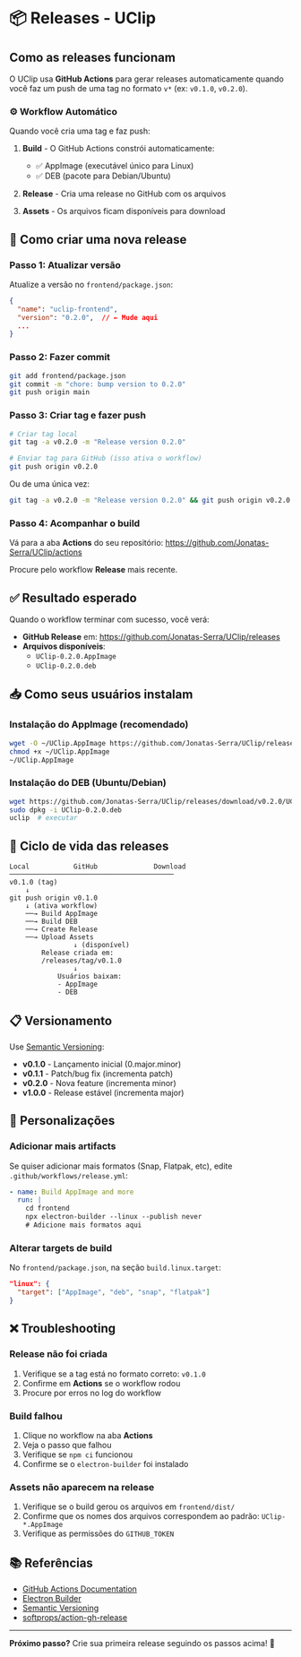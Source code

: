 # 📦 Releases - UClip

## Como as releases funcionam

O UClip usa **GitHub Actions** para gerar releases automaticamente quando você faz um push de uma tag no formato `v*` (ex: `v0.1.0`, `v0.2.0`).

### ⚙️ Workflow Automático

Quando você cria uma tag e faz push:

1. **Build** - O GitHub Actions constrói automaticamente:
   - ✅ AppImage (executável único para Linux)
   - ✅ DEB (pacote para Debian/Ubuntu)

2. **Release** - Cria uma release no GitHub com os arquivos

3. **Assets** - Os arquivos ficam disponíveis para download

## 🚀 Como criar uma nova release

### Passo 1: Atualizar versão

Atualize a versão no `frontend/package.json`:

```json
{
  "name": "uclip-frontend",
  "version": "0.2.0",  // ← Mude aqui
  ...
}
```

### Passo 2: Fazer commit

```bash
git add frontend/package.json
git commit -m "chore: bump version to 0.2.0"
git push origin main
```

### Passo 3: Criar tag e fazer push

```bash
# Criar tag local
git tag -a v0.2.0 -m "Release version 0.2.0"

# Enviar tag para GitHub (isso ativa o workflow)
git push origin v0.2.0
```

Ou de uma única vez:

```bash
git tag -a v0.2.0 -m "Release version 0.2.0" && git push origin v0.2.0
```

### Passo 4: Acompanhar o build

Vá para a aba **Actions** do seu repositório: https://github.com/Jonatas-Serra/UClip/actions

Procure pelo workflow **Release** mais recente.

## ✅ Resultado esperado

Quando o workflow terminar com sucesso, você verá:

- **GitHub Release** em: https://github.com/Jonatas-Serra/UClip/releases
- **Arquivos disponíveis**:
  - `UClip-0.2.0.AppImage`
  - `UClip-0.2.0.deb`

## 📥 Como seus usuários instalam

### Instalação do AppImage (recomendado)

```bash
wget -O ~/UClip.AppImage https://github.com/Jonatas-Serra/UClip/releases/download/v0.2.0/UClip-0.2.0.AppImage
chmod +x ~/UClip.AppImage
~/UClip.AppImage
```

### Instalação do DEB (Ubuntu/Debian)

```bash
wget https://github.com/Jonatas-Serra/UClip/releases/download/v0.2.0/UClip-0.2.0.deb
sudo dpkg -i UClip-0.2.0.deb
uclip  # executar
```

## 🔄 Ciclo de vida das releases

```
Local           GitHub              Download
─────────────────────────────────────────
v0.1.0 (tag)
    ↓
git push origin v0.1.0
    ↓ (ativa workflow)
    ──→ Build AppImage
    ──→ Build DEB
    ──→ Create Release
    ──→ Upload Assets
                ↓ (disponível)
        Release criada em:
        /releases/tag/v0.1.0
                ↓
            Usuários baixam:
            - AppImage
            - DEB
```

## 📋 Versionamento

Use [Semantic Versioning](https://semver.org/):

- **v0.1.0** - Lançamento inicial (0.major.minor)
- **v0.1.1** - Patch/bug fix (incrementa patch)
- **v0.2.0** - Nova feature (incrementa minor)
- **v1.0.0** - Release estável (incrementa major)

## 🔧 Personalizações

### Adicionar mais artifacts

Se quiser adicionar mais formatos (Snap, Flatpak, etc), edite `.github/workflows/release.yml`:

```yaml
- name: Build AppImage and more
  run: |
    cd frontend
    npx electron-builder --linux --publish never
    # Adicione mais formatos aqui
```

### Alterar targets de build

No `frontend/package.json`, na seção `build.linux.target`:

```json
"linux": {
  "target": ["AppImage", "deb", "snap", "flatpak"]
}
```

## ❌ Troubleshooting

### Release não foi criada

1. Verifique se a tag está no formato correto: `v0.1.0`
2. Confirme em **Actions** se o workflow rodou
3. Procure por erros no log do workflow

### Build falhou

1. Clique no workflow na aba **Actions**
2. Veja o passo que falhou
3. Verifique se `npm ci` funcionou
4. Confirme se o `electron-builder` foi instalado

### Assets não aparecem na release

1. Verifique se o build gerou os arquivos em `frontend/dist/`
2. Confirme que os nomes dos arquivos correspondem ao padrão: `UClip-*.AppImage`
3. Verifique as permissões do `GITHUB_TOKEN`

## 📚 Referências

- [GitHub Actions Documentation](https://docs.github.com/en/actions)
- [Electron Builder](https://www.electron.build/)
- [Semantic Versioning](https://semver.org/)
- [softprops/action-gh-release](https://github.com/softprops/action-gh-release)

---

**Próximo passo?** Crie sua primeira release seguindo os passos acima! 🎉

